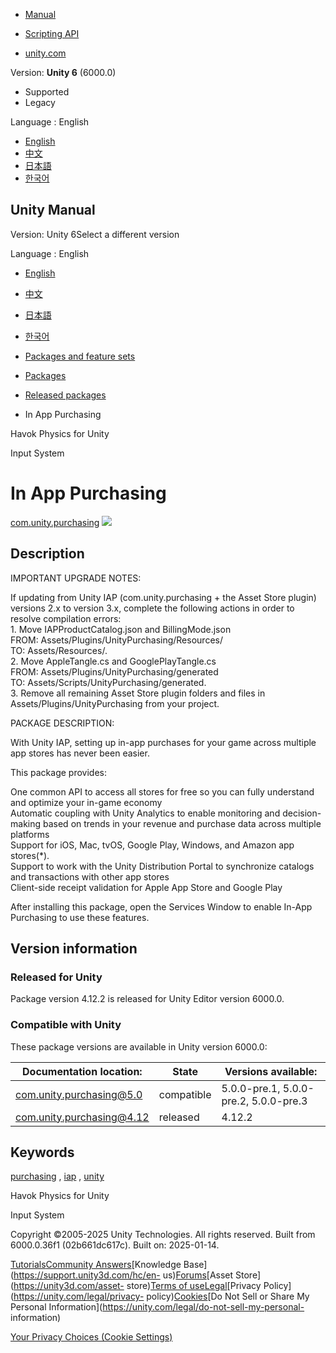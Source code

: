 [](https://docs.unity3d.com)

  * [Manual](../Manual/index.html)
  * [Scripting API](../ScriptReference/index.html)

  * [unity.com](https://unity.com/)

Version: **Unity 6** (6000.0)

  * Supported
  * Legacy

Language : English

  * [English](/Manual/com.unity.purchasing.html)
  * [中文](/cn/current/Manual/com.unity.purchasing.html)
  * [日本語](/ja/current/Manual/com.unity.purchasing.html)
  * [한국어](/kr/current/Manual/com.unity.purchasing.html)

[](https://docs.unity3d.com)

## Unity Manual

Version: Unity 6Select a different version

Language : English

  * [English](/Manual/com.unity.purchasing.html)
  * [中文](/cn/current/Manual/com.unity.purchasing.html)
  * [日本語](/ja/current/Manual/com.unity.purchasing.html)
  * [한국어](/kr/current/Manual/com.unity.purchasing.html)

  * [Packages and feature sets](PackagesList.html)
  * [Packages](Packages-all.html)
  * [Released packages](pack-safe.html)
  * In App Purchasing 

[](com.havok.physics.html)

Havok Physics for Unity

[](com.unity.inputsystem.html)

Input System

# In App Purchasing

[com.unity.purchasing](https://docs.unity3d.com/6000.0/Documentation/Manual/UnityIAP.html)
![](../uploads/Main/iconRel.png)

## Description

IMPORTANT UPGRADE NOTES:  
  
If updating from Unity IAP (com.unity.purchasing + the Asset Store plugin)
versions 2.x to version 3.x, complete the following actions in order to
resolve compilation errors:  
1\. Move IAPProductCatalog.json and BillingMode.json  
FROM: Assets/Plugins/UnityPurchasing/Resources/  
TO: Assets/Resources/.  
2\. Move AppleTangle.cs and GooglePlayTangle.cs  
FROM: Assets/Plugins/UnityPurchasing/generated  
TO: Assets/Scripts/UnityPurchasing/generated.  
3\. Remove all remaining Asset Store plugin folders and files in
Assets/Plugins/UnityPurchasing from your project.  
  
PACKAGE DESCRIPTION:  
  
With Unity IAP, setting up in-app purchases for your game across multiple app
stores has never been easier.  
  
This package provides:  
  
One common API to access all stores for free so you can fully understand and
optimize your in-game economy  
Automatic coupling with Unity Analytics to enable monitoring and decision-
making based on trends in your revenue and purchase data across multiple
platforms  
Support for iOS, Mac, tvOS, Google Play, Windows, and Amazon app stores(*).  
Support to work with the Unity Distribution Portal to synchronize catalogs and
transactions with other app stores  
Client-side receipt validation for Apple App Store and Google Play  
  
After installing this package, open the Services Window to enable In-App
Purchasing to use these features.

## Version information

### Released for Unity

Package version 4.12.2 is released for Unity Editor version 6000.0.

### Compatible with Unity

These package versions are available in Unity version 6000.0:

**Documentation location:** | **State** | **Versions available:**  
---|---|---  
[com.unity.purchasing@5.0](https://docs.unity3d.com/6000.0/Documentation/Manual/UnityIAP.html) | compatible | 5.0.0-pre.1, 5.0.0-pre.2, 5.0.0-pre.3  
[com.unity.purchasing@4.12](https://docs.unity3d.com/6000.0/Documentation/Manual/UnityIAP.html) | released | 4.12.2  
  
## Keywords

[purchasing](pack-keys.html#purchasing) , [iap](pack-keys.html#iap) ,
[unity](pack-keys.html#unity)

[](com.havok.physics.html)

Havok Physics for Unity

[](com.unity.inputsystem.html)

Input System

Copyright ©2005-2025 Unity Technologies. All rights reserved. Built from
6000.0.36f1 (02b661dc617c). Built on: 2025-01-14.

[Tutorials](https://learn.unity.com/)[Community
Answers](https://answers.unity3d.com)[Knowledge
Base](https://support.unity3d.com/hc/en-
us)[Forums](https://forum.unity3d.com)[Asset Store](https://unity3d.com/asset-
store)[Terms of
use](https://docs.unity3d.com/Manual/TermsOfUse.html)[Legal](https://unity.com/legal)[Privacy
Policy](https://unity.com/legal/privacy-
policy)[Cookies](https://unity.com/legal/cookie-policy)[Do Not Sell or Share
My Personal Information](https://unity.com/legal/do-not-sell-my-personal-
information)

[Your Privacy Choices (Cookie Settings)](javascript:void\(0\);)

